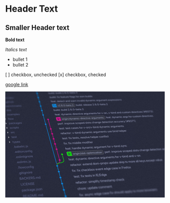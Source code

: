 # Header Text

## Smaller Header text

**Bold text**

*Italics text*

- bullet 1
- bullet 2

[ ] checkbox, unchecked
[x] checkbox, checked

[google link](https://www.google.com/)

![picture_name_but_not displayed](pictures/git-flow-header.jpeg)
